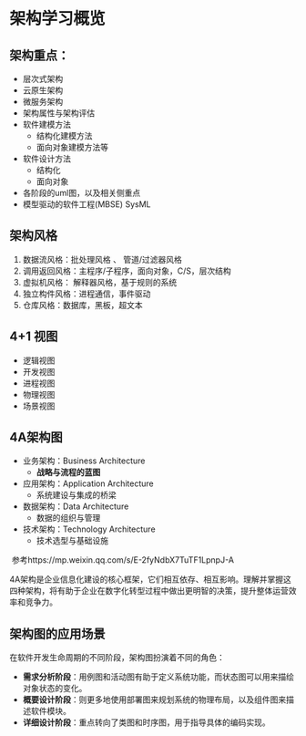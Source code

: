 # 架构学习概览

## 架构重点：

- 层次式架构
- 云原生架构
- 微服务架构
- 架构属性与架构评估
- 软件建模方法
  - 结构化建模方法
  - 面向对象建模方法等
- 软件设计方法
  - 结构化
  - 面向对象
- 各阶段的uml图，以及相关侧重点
- 模型驱动的软件工程(MBSE) SysML  

## 架构风格

1. 数据流风格：批处理风格  、 管道/过滤器风格
2. 调用返回风格：主程序/子程序，面向对象，C/S，层次结构
3. 虚拟机风格： 解释器风格，基于规则的系统
4. 独立构件风格：进程通信，事件驱动
5. 仓库风格：数据库，黑板，超文本

## 4+1 视图

- 逻辑视图
- 开发视图
- 进程视图
- 物理视图
- 场景视图

## 4A架构图

- 业务架构：Business Architecture
  - **战略与流程的蓝图**
- 应用架构：Application Architecture
  - 系统建设与集成的桥梁
- 数据架构：Data Architecture
  - 数据的组织与管理
- 技术架构：Technology Architecture
  - 技术选型与基础设施

​	参考https://mp.weixin.qq.com/s/E-2fyNdbX7TuTF1LpnpJ-A

​	     4A架构是企业信息化建设的核心框架，它们相互依存、相互影响。理解并掌握这四种架构，将有助于企业在数字化转型过程中做出更明智的决策，提升整体运营效率和竞争力。

## 架构图的应用场景

在软件开发生命周期的不同阶段，架构图扮演着不同的角色：

- **需求分析阶段**：用例图和活动图有助于定义系统功能，而状态图可以用来描绘对象状态的变化。
- **概要设计阶段**：则更多地使用部署图来规划系统的物理布局，以及组件图来描述软件模块。
- **详细设计阶段**：重点转向了类图和时序图，用于指导具体的编码实现。